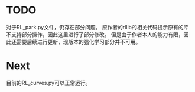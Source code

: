 # TODO
对于RL_park.py文件，仍存在部分问题。
原作者的rllib的相关代码提示原有的库不支持部分操作，因此这里进行了部分修改。
但是由于作者本人的能力有限，因此还需要后续进行更新，现版本的强化学习部分并不可用。

# Next
目前的RL_curves.py可以正常运行。